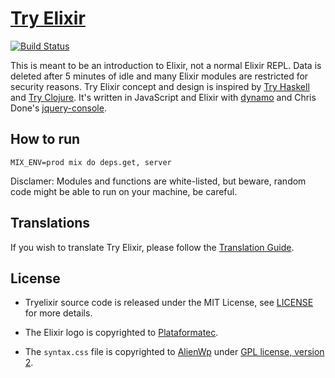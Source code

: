 # [Try Elixir](http://tryelixir.org/)

[![Build Status](https://travis-ci.org/tryelixir/tryelixir.png?branch=master)](https://travis-ci.org/tryelixir/tryelixir)

This is meant to be an introduction to Elixir, not a normal Elixir REPL.
Data is deleted after 5 minutes of idle and many Elixir modules are restricted for security
reasons. Try Elixir concept and design is inspired by [Try Haskell](http://tryhaskell.org/) and
[Try Clojure](http://tryclj.com/). It's written in JavaScript and Elixir with [dynamo](https://github.com/elixir-lang/dynamo)
and Chris Done's [jquery-console](https://github.com/chrisdone/jquery-console).

## How to run

    MIX_ENV=prod mix do deps.get, server

Disclamer: Modules and functions are white-listed, but beware, random code might be able to run on your machine,
be careful.

## Translations

If you wish to translate Try Elixir, please follow the [Translation Guide](https://github.com/tryelixir/tryelixir/blob/master/TRANSLATION.md).

## License

* Tryelixir source code is released under the MIT License, see [LICENSE](https://github.com/tryelixir/tryelixir/blob/master/LICENSE) for more details.

* The Elixir logo is copyrighted to [Plataformatec](http://plataformatec.com.br/).

* The `syntax.css` file is copyrighted to [AlienWp](http://alienwp.com/) under [GPL license, version 2](http://www.gnu.org/licenses/old-licenses/gpl-2.0.html).
